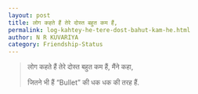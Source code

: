 ```yaml
---
layout: post
title: लोग कहते हैं तेरे दोस्त बहुत कम हैं,
permalink: log-kahtey-he-tere-dost-bahut-kam-he.html
author: N R KUVARIYA 
category: Friendship-Status
---
```

> लोग कहते हैं तेरे दोस्त बहुत कम हैं, मैंने कहा,
> 
> जितने भी हैं “Bullet” की धक धक की तरह हैं.
